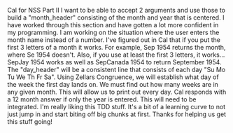 Cal for NSS Part II
I want to be able to accept 2 arguments and use those to build a "month_header" consisting of the month and year that is centered.  I have worked through this section and have gotten a lot more confident in my programming.
I am working on the situation where the user enters the month name instead of a number.  I've figured out in Cal that if you put the first 3 letters of a month it works.  For example, Sep 1954 returns the month, where Se 1954 doesn't.  Also, if you use at least the first 3 letters, it works... SepJay 1954 works as well as SepCanada 1954 to return September 1954.
The "day_header" will be a consistent line that consists of each day "Su Mo Tu We Th Fr Sa".
Using Zellars Congruence, we will establish what day of the week the first day lands on.
We must find out how many weeks are in any given month.  This will allow us to print out every day.
Cal responds with a 12 month answer if only the year is entered.  This will need to be integrated.
I'm really liking this TDD stuff.  It's a bit of a learning curve to not just jump in and start biting off big chunks at first.  Thanks for helping us get this stuff going!